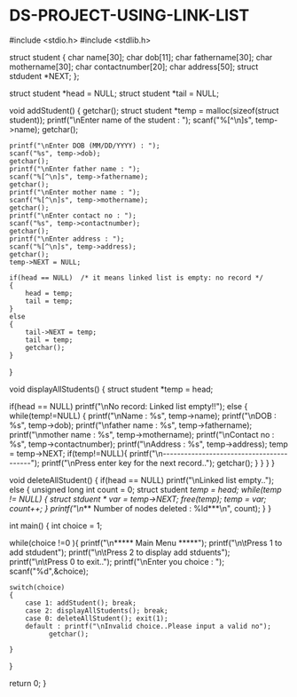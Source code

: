 # DS-PROJECT-USING-LINK-LIST
#include <stdio.h>
#include <stdlib.h>

struct student
{ char name[30];
  char dob[11]; 
  char fathername[30];
  char mothername[30];
  char contactnumber[20];
  char address[50];
  struct stdudent *NEXT;
};

struct student *head = NULL;
struct student *tail = NULL;

void addStudent()
{
	getchar();
	struct student *temp = malloc(sizeof(struct student));
	printf("\nEnter name of the student : ");
	scanf("%[^\n]s", temp->name);
	getchar();

	printf("\nEnter DOB (MM/DD/YYYY) : ");
	scanf("%s", temp->dob);
	getchar();
	printf("\nEnter father name : ");
	scanf("%[^\n]s", temp->fathername);
	getchar();
    printf("\nEnter mother name : ");
	scanf("%[^\n]s", temp->mothername);
	getchar();
	printf("\nEnter contact no : ");
	scanf("%s", temp->contactnumber);
	getchar();
	printf("\nEnter address : ");
	scanf("%[^\n]s", temp->address);
	getchar();
	temp->NEXT = NULL;

	if(head == NULL)  /* it means linked list is empty: no record */
	{
		head = temp;
		tail = temp;
	}
	else
	{
		tail->NEXT = temp;
		tail = temp;
		getchar();
	}
	
}

void displayAllStudents()
{
struct student *temp = head;

if(head == NULL)
	printf("\nNo record: Linked list empty!!");
else
{
	while(temp!=NULL)
	{
		printf("\nName : %s", temp->name);
		printf("\nDOB : %s", temp->dob);
		printf("\nfather name : %s", temp->fathername);
		printf("\nmother name : %s", temp->mothername);
		printf("\nContact no : %s", temp->contactnumber);
		printf("\nAddress : %s", temp->address);
		temp = temp->NEXT;
                if(temp!=NULL){
			printf("\n-----------------------------------------");
			printf("\nPress enter key for the next record..");
			getchar();
		}
	}
}
}

void deleteAllStudent()
{
if(head == NULL)
	printf("\nLinked list empty..");
else
{
	unsigned long int count = 0;
	struct student *temp = head;
	while(temp != NULL)
	{
		struct stduent * var = temp->NEXT;
		free(temp);
		temp = var;
		count++;
	}
	printf("\n*** Number of nodes deleted : %ld***\n", count);
}
}

int main()
{
int choice = 1;

while(choice !=0 ){
	printf("\n***** Main Menu *****");
	printf("\n\tPress 1 to add stdudent");
	printf("\n\tPress 2 to display add stduents");
	printf("\n\tPress 0 to exit..");
	printf("\nEnter you choice : ");
	scanf("%d",&choice);

	switch(choice)
	{
		case 1: addStudent(); break;
		case 2: displayAllStudents(); break;
		case 0: deleteAllStudent(); exit(1);
		default : printf("\nInvalid choice..Please input a valid no");
			  getchar();

	}
}

return 0;
}

